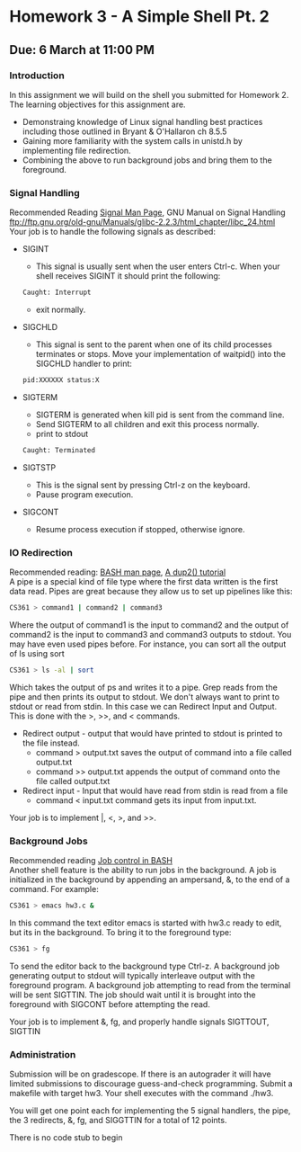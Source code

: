 # Homework 3 - A Simple Shell Pt. 2 #
## Due: 6 March at 11:00 PM ##
### Introduction ###
In this assignment we will build on the shell you submitted for Homework 2. The learning objectives for this assignment are. 
* Demonstraing knowledge of Linux signal handling best practices including those outlined in Bryant & O'Hallaron ch 8.5.5
* Gaining more familiarity with the system calls in unistd.h by implementing file redirection. 
* Combining the above to run background jobs and bring them to the foreground.

### Signal Handling ###
Recommended Reading [Signal Man Page](http://man7.org/linux/man-pages/man7/signal.7.html), GNU Manual on Signal Handling ftp://ftp.gnu.org/old-gnu/Manuals/glibc-2.2.3/html_chapter/libc_24.html  
Your job is to handle the following signals as described:
* SIGINT
  * This signal is usually sent when the user enters Ctrl-c. When your shell receives SIGINT it should print the following:
  ```BASH
  Caught: Interrupt
  ```
  * exit normally. 
* SIGCHLD
  * This signal is sent to the parent when one of its child processes terminates or stops. Move your implementation of waitpid() into the SIGCHLD handler to print:
  ```BASH
  pid:XXXXXX status:X
  ```
* SIGTERM
  * SIGTERM is generated when kill pid is sent from the command line. 
  * Send SIGTERM to all children and exit this process normally. 
  * print to stdout
  ```BASH
  Caught: Terminated
  ```
* SIGTSTP
  * This is the signal sent by pressing Ctrl-z on the keyboard. 
  * Pause program execution.
  
* SIGCONT
  * Resume process execution if stopped, otherwise ignore. 
  
### IO Redirection ###
Recommended reading: [BASH man page](https://linux.die.net/man/1/bash), [A dup2() tutorial](https://www.cs.rutgers.edu/~pxk/416/notes/c-tutorials/dup2.html)  
A pipe is a special kind of file type where the first data written is the first data read. Pipes are great because they allow us to set up pipelines like this:
```BASH
CS361 > command1 | command2 | command3
```
Where the output of command1 is the input to command2 and the output of command2 is the input to command3 and command3 outputs to stdout. You may have even used pipes before. For instance, you can sort all the output of ls using sort
```Bash
CS361 > ls -al | sort
```
Which takes the output of ps and writes it to a pipe. Grep reads from the pipe and then prints its output to stdout. 
We don't always want to print to stdout or read from stdin. In this case we can Redirect Input and Output. This is done with the >, >>, and < commands. 
* Redirect output - output that would have printed to stdout is printed to the file instead. 
  * command > output.txt saves the output of command into a file called output.txt
  * command >> output.txt appends the output of command onto the file called output.txt
* Redirect input - Input that would have read from stdin is read from a file
  * command < input.txt command gets its input from input.txt. 
  
Your job is to implement |, <, >, and >>. 

### Background Jobs ###
Recommended reading [Job control in BASH](https://www.digitalocean.com/community/tutorials/how-to-use-bash-s-job-control-to-manage-foreground-and-background-processes)  
Another shell feature is the ability to run jobs in the background. A job is initialized in the background by appending an ampersand, &, to the end of a command. For example: 
```BASH
CS361 > emacs hw3.c &
```
In this command the text editor emacs is started with hw3.c ready to edit, but its in the background. To bring it to the foreground type: 
```BASH
CS361 > fg
```
To send the editor back to the background type Ctrl-z. 
A background job generating output to stdout will typically interleave output with the foreground program. A background job attempting to read from the terminal will be sent SIGTTIN. The job should wait until it is brought into the foreground with SIGCONT before attempting the read. 

Your job is to implement &, fg, and properly handle signals SIGTTOUT, SIGTTIN

### Administration ###
Submission will be on gradescope. If there is an autograder it will have limited submissions to discourage guess-and-check programming. Submit a makefile with target hw3. Your shell executes with the command ./hw3. 

You will get one point each for implementing the 5 signal handlers, the pipe, the 3 redirects, &, fg, and SIGGTTIN for a total of 12 points. 

There is no code stub to begin

